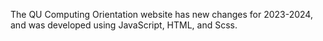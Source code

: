 The QU Computing Orientation website has new changes for 2023-2024, and was developed using JavaScript, HTML, and Scss.

